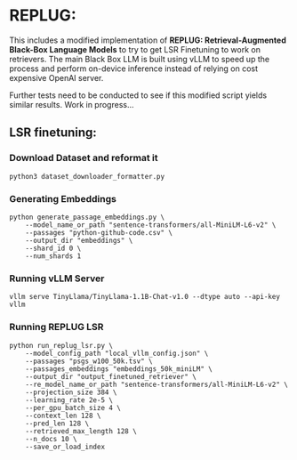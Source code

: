 # REPLUG: 
This includes a modified implementation of **REPLUG: Retrieval-Augmented Black-Box Language Models** to try to get LSR Finetuning to work on retrievers. The main Black Box LLM is built using vLLM to speed up the process and perform on-device inference instead of relying on cost expensive OpenAI server.

Further tests need to be conducted to see if this modified script yields similar results. Work in progress...

## LSR finetuning:

### Download Dataset and reformat it
```
python3 dataset_downloader_formatter.py
```

### Generating Embeddings
```
python generate_passage_embeddings.py \
    --model_name_or_path "sentence-transformers/all-MiniLM-L6-v2" \
    --passages "python-github-code.csv" \
    --output_dir "embeddings" \
    --shard_id 0 \
    --num_shards 1
```

### Running vLLM Server
```
vllm serve TinyLlama/TinyLlama-1.1B-Chat-v1.0 --dtype auto --api-key vllm
```

### Running REPLUG LSR 
```
python run_replug_lsr.py \
    --model_config_path "local_vllm_config.json" \
    --passages "psgs_w100_50k.tsv" \
    --passages_embeddings "embeddings_50k_miniLM" \
    --output_dir "output_finetuned_retriever" \
    --re_model_name_or_path "sentence-transformers/all-MiniLM-L6-v2" \
    --projection_size 384 \
    --learning_rate 2e-5 \
    --per_gpu_batch_size 4 \
    --context_len 128 \
    --pred_len 128 \
    --retrieved_max_length 128 \
    --n_docs 10 \
    --save_or_load_index
```



